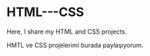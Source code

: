 # HTML---CSS
Here, I share my HTML and CSS projects.


HMTL ve CSS projelerimi burada paylaşıyorum.
